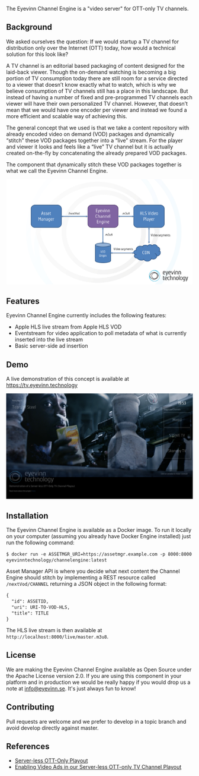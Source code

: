 The Eyevinn Channel Engine is a "video server" for OTT-only TV channels.

## Background
We asked ourselves the question: If we would startup a TV channel for distribution only over the Internet (OTT) today, how would a technical solution for this look like?

A TV channel is an editorial based packaging of content designed for the laid-back viewer. Though the on-demand watching is becoming a big portion of TV consumption today there are still room for a service directed to a viewer that doesn’t know exactly what to watch, which is why we believe consumption of TV channels still has a place in this landscape. But instead of having a number of fixed and pre-programmed TV channels each viewer will have their own personalized TV channel. However, that doesn’t mean that we would have one encoder per viewer and instead we found a more efficient and scalable way of achieving this.

The general concept that we used is that we take a content repository with already encoded video on demand (VOD) packages and dynamically “stitch” these VOD packages together into a “live” stream. For the player and viewer it looks and feels like a “live” TV channel but it is actually created on-the-fly by concatenating the already prepared VOD packages.

The component that dynamically stitch these VOD packages together is what we call the Eyevinn Channel Engine.

![system description](system-description.png)

## Features

Eyevinn Channel Engine currently includes the following features:

* Apple HLS live stream from Apple HLS VOD
* Eventstream for video application to poll metadata of what is currently inserted into the live stream
* Basic server-side ad insertion

## Demo

A live demonstration of this concept is available at https://tv.eyevinn.technology

![screenshot](screenshot.png)

## Installation

The Eyevinn Channel Engine is available as a Docker image. To run it locally on your computer (assuming you already have Docker Engine installed) just run the following command:

```
$ docker run -e ASSETMGR_URI=https://assetmgr.example.com -p 8000:8000 eyevinntechnology/channelengine:latest
```

Asset Manager API is where you decide what next content the Channel Engine should stitch by implementing a REST resource called `/nextVod/CHANNEL` returning a JSON object in the following format:

```
{
  "id": ASSETID,
  "uri": URI-TO-VOD-HLS,
  "title": TITLE
}
```

The HLS live stream is then available at `http://localhost:8000/live/master.m3u8`.

## License

We are making the Eyevinn Channel Engine available as Open Source under the Apache License version 2.0. If you are using this component in your platform and in production we would be really happy if you would drop us a note at info@eyevinn.se. It's just always fun to know!

## Contributing

Pull requests are welcome and we prefer to develop in a topic branch and avoid develop directly against master.

## References

* [Server-less OTT-Only Playout](https://medium.com/@eyevinntechnology/server-less-ott-only-playout-bc5a7f2e6d04)
* [Enabling Video Ads in our Server-less OTT-only TV Channel Playout](https://medium.com/@eyevinntechnology/enabling-video-ads-in-our-server-less-ott-only-tv-channel-playout-81a5e0458f17)